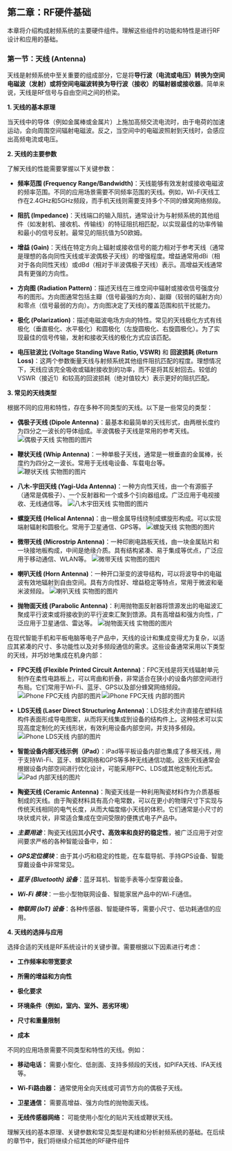 ## 第二章：RF硬件基础

本章将介绍构成射频系统的主要硬件组件。理解这些组件的功能和特性是进行RF设计和应用的基础。

### 第一节：天线 (Antenna)

天线是射频系统中至关重要的组成部分，它是将**导行波（电流或电压）转换为空间电磁波（发射）**或将**空间电磁波转换为导行波（接收）**的**辐射器或接收器**。简单来说，天线是RF信号与自由空间之间的桥梁。

**1. 天线的基本原理**

当天线中的导体（例如金属棒或金属片）上施加高频交流电流时，由于电荷的加速运动，会向周围空间辐射电磁波。反之，当空间中的电磁波照射到天线时，会感应出高频电流或电压。

**2. 天线的主要参数**

了解天线的性能需要掌握以下关键参数：

-   **频率范围 (Frequency Range/Bandwidth)**：天线能够有效发射或接收电磁波的频率范围。不同的应用场景需要不同频率范围的天线。例如，Wi-Fi天线工作在2.4GHz和5GHz频段，而手机天线则需要支持多个不同的蜂窝网络频段。
    
-   **阻抗 (Impedance)**：天线端口的输入阻抗，通常设计为与射频系统的其他组件（如发射机、接收机、传输线）的特征阻抗相匹配，以实现最佳的功率传输和最小的信号反射。最常见的阻抗值为50欧姆。
    
-   **增益 (Gain)**：天线在特定方向上辐射或接收信号的能力相对于参考天线（通常是理想的各向同性天线或半波偶极子天线）的增强程度。增益通常用dBi（相对于各向同性天线）或dBd（相对于半波偶极子天线）表示。高增益天线通常具有更强的方向性。
    
-   **方向图 (Radiation Pattern)**：描述天线在三维空间中辐射或接收信号强度分布的图形。方向图通常包括主瓣（信号最强的方向）、副瓣（较弱的辐射方向）和零点（信号最弱的方向）。方向图决定了天线的覆盖范围和抗干扰能力。
    
-   **极化 (Polarization)**：描述电磁波电场方向的特性。常见的天线极化方式有线极化（垂直极化、水平极化）和圆极化（左旋圆极化、右旋圆极化）。为了实现最佳的信号传输，发射和接收天线的极化方式应该匹配。
    
-   **电压驻波比 (Voltage Standing Wave Ratio, VSWR)** 和 **回波损耗 (Return Loss)**：这两个参数衡量天线与射频系统其他组件阻抗匹配的程度。理想情况下，天线应该完全吸收或辐射接收到的功率，而不是将其反射回去。较低的VSWR（接近1）和较高的回波损耗（绝对值较大）表示更好的阻抗匹配。
    

**3. 常见的天线类型**

根据不同的应用和特性，存在多种不同类型的天线。以下是一些常见的类型：

-   **偶极子天线 (Dipole Antenna)**：最基本和最简单的天线形式，由两根长度约为四分之一波长的导体组成。半波偶极子天线是常用的参考天线。
    ![偶极子天线 实物图的图片](https://encrypted-tbn1.gstatic.com/images?q=tbn:ANd9GcS-_-jwfyU5G3zbL9uceoroCZXbz73oMw0QWtAVGn41KaP3rNV53Lq3WvxWjwqk)
    
-   **鞭状天线 (Whip Antenna)**：一种单极子天线，通常是一根垂直的金属棒，长度约为四分之一波长。常用于无线电设备、车载电台等。
![鞭状天线 实物图的图片](https://encrypted-tbn1.gstatic.com/images?q=tbn:ANd9GcSCiECD6xSohCejRza6mqgXuQAnvUx-f9aT8oi5r9kcWNkTRd_TAWWGleq48yX8)
-   **八木-宇田天线 (Yagi-Uda Antenna)**：一种方向性天线，由一个有源振子（通常是偶极子）、一个反射器和一个或多个引向器组成。广泛应用于电视接收、无线通信等。
![八木宇田天线 实物图的图片](https://encrypted-tbn3.gstatic.com/images?q=tbn:ANd9GcSEBo1YlbLqEgw3dmu9b9Os3qe1lV-UT86ZVKtfe1aAp0PQ_jXvOGTxvjazj2tq)
-   **螺旋天线 (Helical Antenna)**：由一根金属导线绕制成螺旋形构成。可以实现端射辐射和圆极化。常用于卫星通信、GPS等。
![螺旋天线 实物图的图片](https://encrypted-tbn2.gstatic.com/images?q=tbn:ANd9GcRHNjMfB5FykxXGIxcsKk_dwmvCKu_UExHzZVdrAvRUQuLAtLeiSKK8I0on-wnZ)
-   **微带天线 (Microstrip Antenna)**：一种印刷电路板天线，由一块金属贴片和一块接地板构成，中间是绝缘介质。具有结构紧凑、易于集成等优点，广泛应用于移动通信、WLAN等。
![微带天线 实物图的图片](https://encrypted-tbn3.gstatic.com/images?q=tbn:ANd9GcSaskQs648eh19uwgW4M3KI0RN9faiMevaqp_jQugavyxjc0uCcgFK9R3eapysb)
-   **喇叭天线 (Horn Antenna)**：一种开口渐变的波导结构，可以将波导中的电磁波有效地辐射到自由空间。具有方向性好、增益稳定等特点，常用于微波和毫米波频段。
![喇叭天线 实物图的图片](https://encrypted-tbn0.gstatic.com/images?q=tbn:ANd9GcSghXmz2jCIlm5C2-osPt7j1hY5Xegecqh3KXtSDTZ-2IW0ky6sahh4uWBpSOeM)
-   **抛物面天线 (Parabolic Antenna)**：利用抛物面反射器将馈源发出的电磁波汇聚成平行波束或将接收到的平行波束汇聚到馈源。具有高增益和强方向性，广泛应用于卫星通信、雷达等。
![抛物面天线 实物图的图片](https://encrypted-tbn1.gstatic.com/images?q=tbn:ANd9GcQvRhQ5G23AWnsCWdGpBVPt_oCjS756qKUV6IBF-YFMWSWT3IgWWz63QlZUurhy)

在现代智能手机和平板电脑等电子产品中，天线的设计和集成变得尤为复杂，以适应其紧凑的尺寸、多功能性以及对多频段通信的需求。这些设备通常采用以下类型的天线，并巧妙地集成在机身内部：

-   **FPC天线 (Flexible Printed Circuit Antenna)**：FPC天线是将天线辐射单元制作在柔性电路板上，可以弯曲和折叠，非常适合在狭小的设备内部空间进行布局。它们常用于Wi-Fi、蓝牙、GPS以及部分蜂窝网络频段。
![iPhone FPC天线 内部的图片](https://encrypted-tbn3.gstatic.com/images?q=tbn:ANd9GcSimdxwrBG8Syd_wk0ht53Izvo2m7gP8Aoztt7kqXcYrFFdhkOOQGGgSm_scgqm)![iPhone FPC天线 内部的图片](https://encrypted-tbn3.gstatic.com/images?q=tbn:ANd9GcSimdxwrBG8Syd_wk0ht53Izvo2m7gP8Aoztt7kqXcYrFFdhkOOQGGgSm_scgqm)
 
-   **LDS天线 (Laser Direct Structuring Antenna)**：LDS技术允许直接在塑料结构件表面形成导电图案，从而将天线集成到设备的结构件上。这种技术可以实现高度定制化的天线形状，有效利用设备内部空间，并支持多频段。
![iPhone LDS天线 内部的图片](https://encrypted-tbn1.gstatic.com/images?q=tbn:ANd9GcSF2PO9Lyi96DcHekSMmqNItf-WkfT_5CldyaSf7Qhh7MugTWULA0d4QQ2BLYXK)

- **智能设备内部天线示例（iPad）**：iPad等平板设备内部也集成了多根天线，用于支持Wi-Fi、蓝牙、蜂窝网络和GPS等多种无线通信功能。这些天线通常会根据设备内部空间进行优化设计，可能采用FPC、LDS或其他定制化形式。
![iPad 内部天线的图片](https://encrypted-tbn3.gstatic.com/images?q=tbn:ANd9GcQSm9YjY0ISCpOtzr27yqxZySaoz4vtGHUXQymvxoX1h9zPyUQRHASB7YeMnvsX)

- **陶瓷天线 (Ceramic Antenna)**：陶瓷天线是一种利用陶瓷材料作为介质基板制成的天线。由于陶瓷材料具有高介电常数，可以在更小的物理尺寸下实现与传统天线相同的电气长度，从而大幅度缩小天线的体积。它们通常是小尺寸的块状或片状，非常适合集成在空间受限的便携式电子产品中。

- ***主要用途***：陶瓷天线因其**小尺寸、高效率和良好的稳定性**，被广泛应用于对空间要求严格的各种智能设备中，如：

-   ***GPS定位模块***：由于其小巧和稳定的性能，在车载导航、手持GPS设备、智能穿戴设备中非常常见。
    
-   ***蓝牙 (Bluetooth) 设备***：蓝牙耳机、智能手表等小型穿戴设备。
    
-   ***Wi-Fi 模块***：一些小型物联网设备、智能家居产品中的Wi-Fi通信。
    
-   ***物联网 (IoT) 设备***：各种传感器、智能硬件等，需要小尺寸、低功耗通信的应用。

**4. 天线的选择与应用**

选择合适的天线是RF系统设计的关键步骤。需要根据以下因素进行考虑：

-   **工作频率和带宽要求**
    
-   **所需的增益和方向性**
    
-   **极化要求**
    
-   **环境条件（例如，室内、室外、恶劣环境）**
    
-   **尺寸和重量限制**
    
-   **成本**
    

不同的应用场景需要不同类型和特性的天线。例如：

-   **移动电话：** 需要小型化、低剖面、支持多频段的天线，如PIFA天线、IFA天线等。
    
-   **Wi-Fi路由器：** 通常使用全向天线或可调节方向的偶极子天线。
    
-   **卫星通信：** 需要高增益、强方向性的抛物面天线。
    
-   **无线传感器网络：** 可能使用小型化的贴片天线或鞭状天线。
    
理解天线的基本原理、关键参数和常见类型是构建和分析射频系统的基础。在后续的章节中，我们将继续介绍其他的RF硬件组件
<!--stackedit_data:
eyJwcm9wZXJ0aWVzIjoidGl0bGU6IHRlc3QubWRcbmF1dGhvcj
ogbXpcbnRhZ3M6IHRlc3RcbmRhdGU6ICd7ZGF0ZX0nXG4iLCJo
aXN0b3J5IjpbNDIwNDg4MTcxXX0=
-->